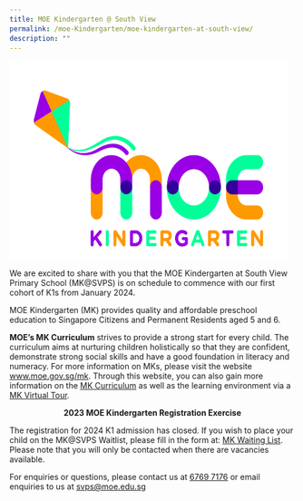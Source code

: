 ```yaml
---
title: MOE Kindergarten @ South View
permalink: /moe-Kindergarten/moe-kindergarten-at-south-view/
description: ""
---
```

<a href="https://www.moe.gov.sg/mk" target="_blank" rel="noopener"><img style="height:350px;width:490px" src="/images/MOE%20Kindergarten.jpg"></a>
<p>We are excited to share with you that the MOE Kindergarten at South View Primary School (MK@SVPS) is on schedule to commence with our first cohort of K1s from January 2024.</p>
<p>MOE Kindergarten (MK) provides quality and affordable preschool education to Singapore Citizens and Permanent Residents aged 5 and 6.</p>
<p><b>MOE’s MK Curriculum</b> strives to provide a strong start for every child. The curriculum aims at nurturing children holistically so that they are confident, demonstrate strong social skills and have a good foundation in literacy and numeracy. For more information on MKs, please visit the website <a href="https://www.moe.gov.sg/mk" target="_blank" rel="noopener">www.moe.gov.sg/mk</a>. Through this website, you can also gain more information on the <a href="https://www.moe.gov.sg/preschool/moe-kindergarten/curriculum" target="_blank" rel="noopener">MK Curriculum</a> as well as the learning environment via a <a href="https://www.moe.gov.sg/preschool/moe-kindergarten/mk-virtual-tour" target="_blank" rel="noopener"> MK Virtual Tour</a>.
	</p><center><b>2023 MOE Kindergarten Registration Exercise</b></center>
<p>The registration for 2024 K1 admission has closed. If you wish to place your child on the MK@SVPS Waitlist, please fill in the form at: <a href="https://form.gov.sg/63d336bbdd51570011d503c1" target="_blank" rel="noopener">MK Waiting List</a>. Please note that you will only be contacted when there are vacancies available.</p>
<p>For enquiries or questions, please contact us at <u>6769 7176</u> or email enquiries to us at <a href="mailto:svps@moe.edu.sg" target="_blank" rel="noopener">svps@moe.edu.sg</a>
		</p>